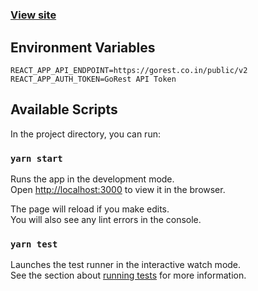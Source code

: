 #
### [View site](https://buymeacoffee-challenge.vercel.app/user-management)


## Environment Variables

```
REACT_APP_API_ENDPOINT=https://gorest.co.in/public/v2
REACT_APP_AUTH_TOKEN=GoRest API Token
```

## Available Scripts

In the project directory, you can run:

### `yarn start`

Runs the app in the development mode.\
Open [http://localhost:3000](http://localhost:3000) to view it in the browser.

The page will reload if you make edits.\
You will also see any lint errors in the console.

### `yarn test`

Launches the test runner in the interactive watch mode.\
See the section about [running tests](https://facebook.github.io/create-react-app/docs/running-tests) for more information.
